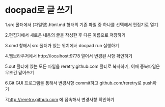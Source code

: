 # docpad로 글 쓰기




1.src 폴더에서 (파일명).html.md 형태의 기존 파일 중 하나를 선택해서 편집기로 열기


2.편집기에서 새로운 내용의 글을 작성한 후 다른 이름으로 저장하기


3.cmd 창에서 src 폴더가 있는 위치에서 docpad run 실행하기


4.웹브라우저에서 http://localhost:9778 열어서 변경된 사항 확인하기


5.out 폴더에 있는 모든 파일을 reretry.github.com 폴더로 복사하기, 이때 중복파일은 무조건 덮어쓰기


6.Git GUI 프로그램을 통해서 변경사항 commit하고 github.com/reretry로 push하기


7.http://reretry.github.com 에 접속해서 변경사항 확인하기

